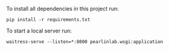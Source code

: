 To install all dependencies in this project run:

    pip install -r requirements.txt
    
To start a local server run:

    waitress-serve --listen=*:8000 pearlinlab.wsgi:application